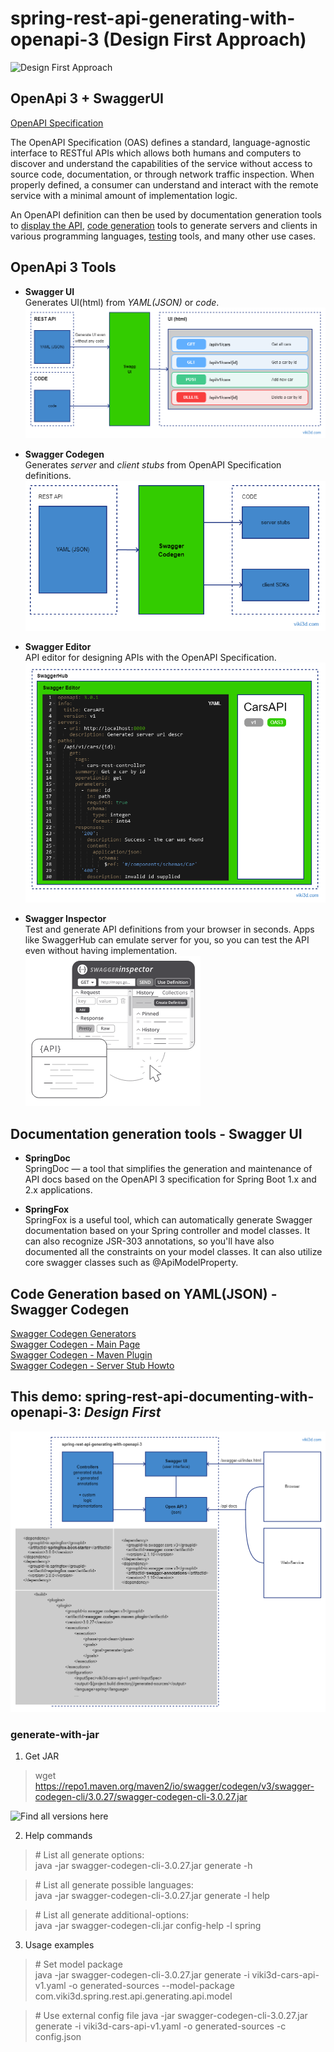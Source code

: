 # spring-rest-api-generating-with-openapi-3 (Design First Approach)
![Design First Approach](https://github.com/viki3d/spring-rest-api-documenting-with-openapi-3)

## OpenApi 3 + SwaggerUI

[OpenAPI Specification](https://swagger.io/specification/)  

The OpenAPI Specification (OAS) defines a standard, language-agnostic interface to RESTful APIs which allows both humans and computers to discover and understand the capabilities of the service without access to source code, documentation, or through network traffic inspection. When properly defined, a consumer can understand and interact with the remote service with a minimal amount of implementation logic.  

An OpenAPI definition can then be used by documentation generation tools to <u>display the API</u>, <u>code generation</u> tools to generate servers and clients in various programming languages, <u>testing</u> tools, and many other use cases.  

## OpenApi 3 Tools
* **Swagger UI**  
Generates UI(html) from _YAML(JSON)_ or _code_.  
![openapi-swagger-ui.png](openapi-swagger-ui.png?id=1)

* **Swagger Codegen**  
Generates _server_ and _client stubs_ from OpenAPI Specification definitions.  
![openapi-swagger-codegen.png](openapi-swagger-codegen.png?id=1)

* **Swagger Editor**  
API editor for designing APIs with the OpenAPI Specification.  
![openapi-swagger-editor.png](openapi-swagger-editor.png?id=1)

* **Swagger Inspector**  
Test and generate API definitions from your browser in seconds. Apps like SwaggerHub can emulate server for you, so you can test the API even without having implementation.  
![openapi-swagger-inspector.png](openapi-swagger-inspector.png?id=1)

## Documentation generation tools - Swagger UI
* **SpringDoc**  
SpringDoc — a tool that simplifies the generation and maintenance of API docs based on the OpenAPI 3 specification for Spring Boot 1.x and 2.x applications.  

* **SpringFox**  
SpringFox is a useful tool, which can automatically generate Swagger documentation based on your Spring controller and model classes. It can also recognize JSR-303 annotations, so you'll have also documented all the constraints on your model classes. It can also utilize core swagger classes such as @ApiModelProperty.  

## Code Generation based on YAML(JSON) - Swagger Codegen
[Swagger Codegen Generators](https://github.com/swagger-api/swagger-codegen-generators)  
[Swagger Codegen - Main Page](https://github.com/swagger-api/swagger-codegen)  
[Swagger Codegen - Maven Plugin](https://github.com/swagger-api/swagger-codegen/tree/master/modules/swagger-codegen-maven-plugin)  
[Swagger Codegen - Server Stub Howto](https://github.com/swagger-api/swagger-codegen/wiki/Server-stub-generator-HOWTO#java-springboot)  

## This demo: spring-rest-api-documenting-with-openapi-3: _Design First_  
![spring-rest-api-generating-with-openapi-3-1.png](spring-rest-api-generating-with-openapi-3-1.png?id=2)


### generate-with-jar
1. Get JAR
> wget https://repo1.maven.org/maven2/io/swagger/codegen/v3/swagger-codegen-cli/3.0.27/swagger-codegen-cli-3.0.27.jar

![Find all versions here](https://repo1.maven.org/maven2/io/swagger/codegen/v3/swagger-codegen-cli/)  

2. Help commands

>	\# List all generate options:  
>	java -jar swagger-codegen-cli-3.0.27.jar generate -h  

>	\# List all generate possible languages:  
>	java -jar swagger-codegen-cli-3.0.27.jar generate -l help  

>	\# List all generate additional-options:  
>	java -jar swagger-codegen-cli.jar config-help -l spring  

3. Usage examples

> \# Set model package  
> java -jar swagger-codegen-cli-3.0.27.jar generate -i viki3d-cars-api-v1.yaml -o generated-sources --model-package com.viki3d.spring.rest.api.generating.api.model  

> \# Use external config file
> java -jar swagger-codegen-cli-3.0.27.jar generate -i viki3d-cars-api-v1.yaml -o generated-sources -c config.json

